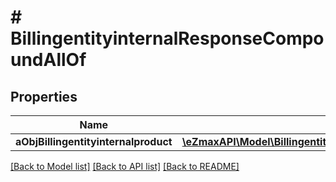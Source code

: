 # # BillingentityinternalResponseCompoundAllOf

## Properties

Name | Type | Description | Notes
------------ | ------------- | ------------- | -------------
**aObjBillingentityinternalproduct** | [**\eZmaxAPI\Model\BillingentityinternalproductResponseCompound[]**](BillingentityinternalproductResponseCompound.md) |  |

[[Back to Model list]](../../README.md#models) [[Back to API list]](../../README.md#endpoints) [[Back to README]](../../README.md)

